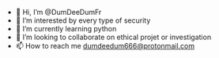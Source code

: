- 👋 Hi, I’m @DumDeeDumFr
- 👀 I’m interested by every type of security
- 🌱 I’m currently learning python 
- 💞️ I’m looking to collaborate on ethical projet or investigation
- 📫 How to reach me dumdeedum666@protonmail.com

<!---
DumDeeDumFr/DumDeeDumFr is a ✨ special ✨ repository because its `README.md` (this file) appears on your GitHub profile.
You can click the Preview link to take a look at your changes.
--->
